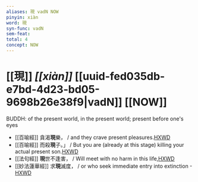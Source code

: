 ```yaml
---
aliases: 現 vadN NOW
pinyin: xiàn
word: 現
syn-func: vadN
sem-feat: 
total: 4
concept: NOW 
---
```

# [[現]] *[[xiàn]]*  [[uuid-fed035db-e7bd-4d23-bd05-9698b26e38f9|vadN]] [[NOW]]
BUDDH: of the present world, in the present world; present before one's eyes
 - [[百喻經]] 貪渴**現**樂， / and they crave present pleasures.[HXWD](https://hxwd.org/textview.html?location=KR6b0066_T_001-0546a.2)
 - [[百喻經]] 而殺**現**子。」 / But you are (already at this stage) killing your actual present son.[HXWD](https://hxwd.org/textview.html?location=KR6b0066_T_001-0546a.35)
 - [[法句經]] **現**世不逢害， / Will meet with no harm in this life,[HXWD](https://hxwd.org/textview.html?location=KR6b0067_T_001-0565b.8)
 - [[妙法蓮華經]] 求**現**滅度， / or who seek immediate entry into extinction -[HXWD](https://hxwd.org/textview.html?location=KR6d0001_T_005-0037b.61)